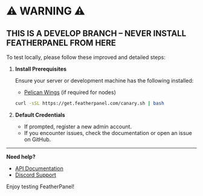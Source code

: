 # ⚠️ WARNING ⚠️

## **THIS IS A DEVELOP BRANCH – NEVER INSTALL FEATHERPANEL FROM HERE**

To test locally, please follow these improved and detailed steps:

1.  **Install Prerequisites**

    Ensure your server or development machine has the following installed:

    - [Pelican Wings](https://pelican.dev/docs/wings/install) (if required for nodes)

    ```bash
    curl -sSL https://get.featherpanel.com/canary.sh | bash
    ```

2.  **Default Credentials**

    - If prompted, register a new admin account.
    - If you encounter issues, check the documentation or open an issue on GitHub.

---

**Need help?**

- [API Documentation](https://www.postman.com/mythicalsystems/workspace/mythicalpanel)
- [Discord Support](https://discord.mythical.systems)

Enjoy testing FeatherPanel!
